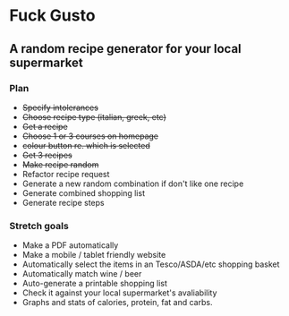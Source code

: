 # Fuck Gusto

## A random recipe generator for your local supermarket

### Plan

- ~~Specify intolerances~~
- ~~Choose recipe type (italian, greek, etc)~~
- ~~Get a recipe~~
- ~~Choose 1 or 3 courses on homepage~~
- ~~colour button re. which is selected~~
- ~~Get 3 recipes~~
- ~~Make recipe random~~
- Refactor recipe request
- Generate a new random combination if don't like one recipe
- Generate combined shopping list
- Generate recipe steps

### Stretch goals

- Make a PDF automatically
- Make a mobile / tablet friendly website
- Automatically select the items in an Tesco/ASDA/etc shopping basket
- Automatically match wine / beer
- Auto-generate a printable shopping list
- Check it against your local supermarket's avaliability
- Graphs and stats of calories, protein, fat and carbs.
